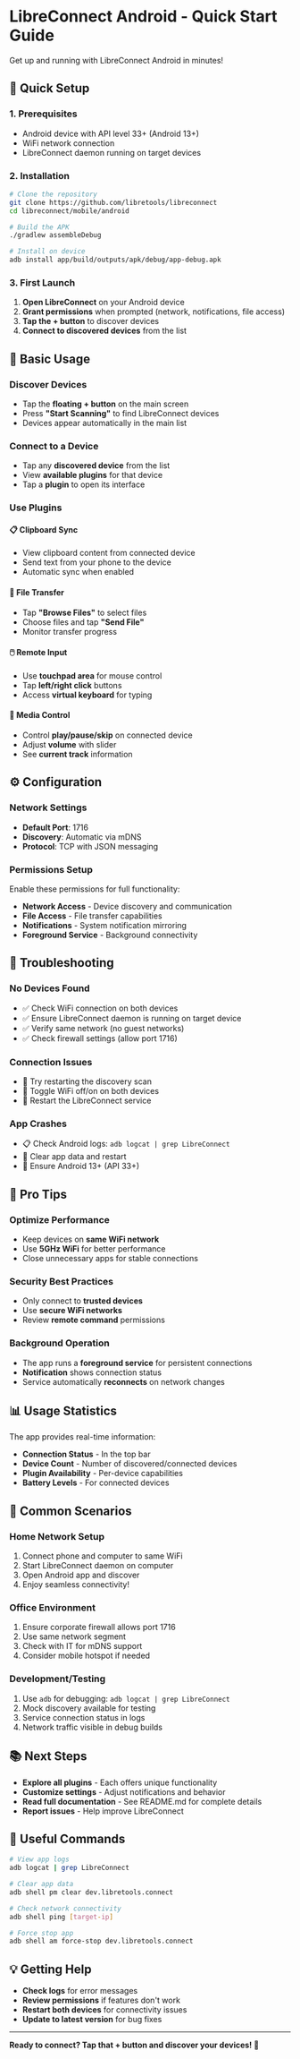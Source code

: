 # LibreConnect Android - Quick Start Guide

Get up and running with LibreConnect Android in minutes!

## 🚀 Quick Setup

### 1. Prerequisites
- Android device with API level 33+ (Android 13+)
- WiFi network connection
- LibreConnect daemon running on target devices

### 2. Installation
```bash
# Clone the repository
git clone https://github.com/libretools/libreconnect
cd libreconnect/mobile/android

# Build the APK
./gradlew assembleDebug

# Install on device
adb install app/build/outputs/apk/debug/app-debug.apk
```

### 3. First Launch
1. **Open LibreConnect** on your Android device
2. **Grant permissions** when prompted (network, notifications, file access)
3. **Tap the + button** to discover devices
4. **Connect to discovered devices** from the list

## 📱 Basic Usage

### Discover Devices
- Tap the **floating + button** on the main screen
- Press **"Start Scanning"** to find LibreConnect devices
- Devices appear automatically in the main list

### Connect to a Device
- Tap any **discovered device** from the list
- View **available plugins** for that device
- Tap a **plugin** to open its interface

### Use Plugins

#### 📋 Clipboard Sync
- View clipboard content from connected device
- Send text from your phone to the device
- Automatic sync when enabled

#### 📁 File Transfer
- Tap **"Browse Files"** to select files
- Choose files and tap **"Send File"**
- Monitor transfer progress

#### 🖱️ Remote Input
- Use **touchpad area** for mouse control
- Tap **left/right click** buttons
- Access **virtual keyboard** for typing

#### 🎵 Media Control
- Control **play/pause/skip** on connected device
- Adjust **volume** with slider
- See **current track** information

## ⚙️ Configuration

### Network Settings
- **Default Port**: 1716
- **Discovery**: Automatic via mDNS
- **Protocol**: TCP with JSON messaging

### Permissions Setup
Enable these permissions for full functionality:
- **Network Access** - Device discovery and communication
- **File Access** - File transfer capabilities  
- **Notifications** - System notification mirroring
- **Foreground Service** - Background connectivity

## 🔧 Troubleshooting

### No Devices Found
- ✅ Check WiFi connection on both devices
- ✅ Ensure LibreConnect daemon is running on target device
- ✅ Verify same network (no guest networks)
- ✅ Check firewall settings (allow port 1716)

### Connection Issues
- 🔄 Try restarting the discovery scan
- 🔄 Toggle WiFi off/on on both devices
- 🔄 Restart the LibreConnect service

### App Crashes
- 📋 Check Android logs: `adb logcat | grep LibreConnect`
- 🔄 Clear app data and restart
- 📱 Ensure Android 13+ (API 33+)

## 🎯 Pro Tips

### Optimize Performance
- Keep devices on **same WiFi network**
- Use **5GHz WiFi** for better performance
- Close unnecessary apps for stable connections

### Security Best Practices
- Only connect to **trusted devices**
- Use **secure WiFi networks**
- Review **remote command** permissions

### Background Operation
- The app runs a **foreground service** for persistent connections
- **Notification** shows connection status
- Service automatically **reconnects** on network changes

## 📊 Usage Statistics

The app provides real-time information:
- **Connection Status** - In the top bar
- **Device Count** - Number of discovered/connected devices
- **Plugin Availability** - Per-device capabilities
- **Battery Levels** - For connected devices

## 🚨 Common Scenarios

### Home Network Setup
1. Connect phone and computer to same WiFi
2. Start LibreConnect daemon on computer
3. Open Android app and discover
4. Enjoy seamless connectivity!

### Office Environment
1. Ensure corporate firewall allows port 1716
2. Use same network segment
3. Check with IT for mDNS support
4. Consider mobile hotspot if needed

### Development/Testing
1. Use `adb` for debugging: `adb logcat | grep LibreConnect`
2. Mock discovery available for testing
3. Service connection status in logs
4. Network traffic visible in debug builds

## 📚 Next Steps

- **Explore all plugins** - Each offers unique functionality
- **Customize settings** - Adjust notifications and behavior  
- **Read full documentation** - See README.md for complete details
- **Report issues** - Help improve LibreConnect

## 🔗 Useful Commands

```bash
# View app logs
adb logcat | grep LibreConnect

# Clear app data
adb shell pm clear dev.libretools.connect

# Check network connectivity
adb shell ping [target-ip]

# Force stop app
adb shell am force-stop dev.libretools.connect
```

## 💡 Getting Help

- **Check logs** for error messages
- **Review permissions** if features don't work
- **Restart both devices** for connectivity issues
- **Update to latest version** for bug fixes

---

**Ready to connect? Tap that + button and discover your devices! 🚀**